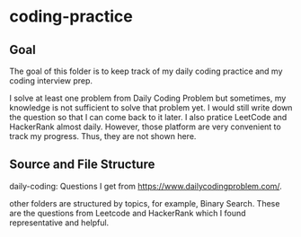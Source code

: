 # coding-practice

## Goal
The goal of this folder is to keep track of my daily coding practice and my coding interview prep. 

I solve at least one problem from Daily Coding Problem but sometimes, my knowledge is not sufficient to solve that problem yet. I would still write down the question so that I can come back to it later. I also pratice LeetCode and HackerRank almost daily. However, those platform are very convenient to track my progress. Thus, they are not shown here.

## Source and File Structure
daily-coding: Questions I get from https://www.dailycodingproblem.com/. 

other folders are structured by topics, for example, Binary Search. These are the questions from Leetcode and HackerRank which I found representative and helpful.
